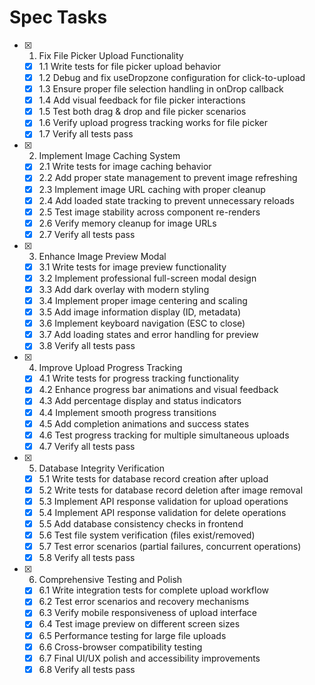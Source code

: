 # Spec Tasks

- [x] 1. Fix File Picker Upload Functionality
  - [x] 1.1 Write tests for file picker upload behavior
  - [x] 1.2 Debug and fix useDropzone configuration for click-to-upload
  - [x] 1.3 Ensure proper file selection handling in onDrop callback
  - [x] 1.4 Add visual feedback for file picker interactions
  - [x] 1.5 Test both drag & drop and file picker scenarios
  - [x] 1.6 Verify upload progress tracking works for file picker
  - [x] 1.7 Verify all tests pass

- [x] 2. Implement Image Caching System
  - [x] 2.1 Write tests for image caching behavior
  - [x] 2.2 Add proper state management to prevent image refreshing
  - [x] 2.3 Implement image URL caching with proper cleanup
  - [x] 2.4 Add loaded state tracking to prevent unnecessary reloads
  - [x] 2.5 Test image stability across component re-renders
  - [x] 2.6 Verify memory cleanup for image URLs
  - [x] 2.7 Verify all tests pass

- [x] 3. Enhance Image Preview Modal
  - [x] 3.1 Write tests for image preview functionality
  - [x] 3.2 Implement professional full-screen modal design
  - [x] 3.3 Add dark overlay with modern styling
  - [x] 3.4 Implement proper image centering and scaling
  - [x] 3.5 Add image information display (ID, metadata)
  - [x] 3.6 Implement keyboard navigation (ESC to close)
  - [x] 3.7 Add loading states and error handling for preview
  - [x] 3.8 Verify all tests pass

- [x] 4. Improve Upload Progress Tracking
  - [x] 4.1 Write tests for progress tracking functionality
  - [x] 4.2 Enhance progress bar animations and visual feedback
  - [x] 4.3 Add percentage display and status indicators
  - [x] 4.4 Implement smooth progress transitions
  - [x] 4.5 Add completion animations and success states
  - [x] 4.6 Test progress tracking for multiple simultaneous uploads
  - [x] 4.7 Verify all tests pass

- [x] 5. Database Integrity Verification
  - [x] 5.1 Write tests for database record creation after upload
  - [x] 5.2 Write tests for database record deletion after image removal
  - [x] 5.3 Implement API response validation for upload operations
  - [x] 5.4 Implement API response validation for delete operations
  - [x] 5.5 Add database consistency checks in frontend
  - [x] 5.6 Test file system verification (files exist/removed)
  - [x] 5.7 Test error scenarios (partial failures, concurrent operations)
  - [x] 5.8 Verify all tests pass

- [x] 6. Comprehensive Testing and Polish
  - [x] 6.1 Write integration tests for complete upload workflow
  - [x] 6.2 Test error scenarios and recovery mechanisms
  - [x] 6.3 Verify mobile responsiveness of upload interface
  - [x] 6.4 Test image preview on different screen sizes
  - [x] 6.5 Performance testing for large file uploads
  - [x] 6.6 Cross-browser compatibility testing
  - [x] 6.7 Final UI/UX polish and accessibility improvements
  - [x] 6.8 Verify all tests pass
